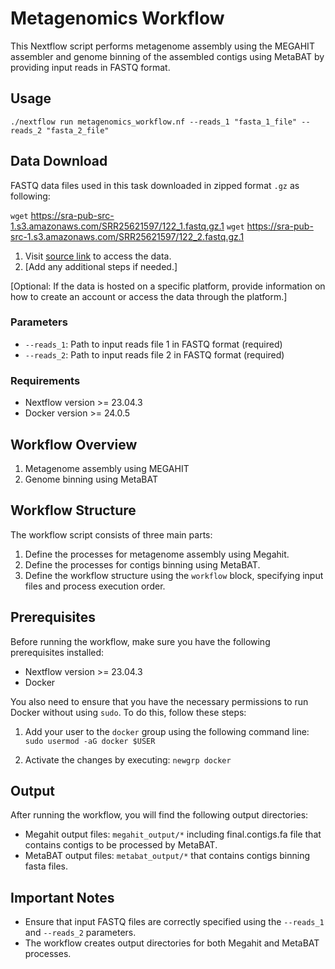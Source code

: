 # Metagenomics Workflow

This Nextflow script performs metagenome assembly using the MEGAHIT assembler and genome binning of the assembled contigs using MetaBAT by providing input reads in FASTQ format.

## Usage

`./nextflow run metagenomics_workflow.nf --reads_1 "fasta_1_file" --reads_2 "fasta_2_file"`

## Data Download

FASTQ data files used in this task downloaded in zipped format `.gz` as following:

`wget` https://sra-pub-src-1.s3.amazonaws.com/SRR25621597/122_1.fastq.gz.1
`wget` https://sra-pub-src-1.s3.amazonaws.com/SRR25621597/122_2.fastq.gz.1
 

1. Visit [source link](link) to access the data.
2. [Add any additional steps if needed.]

[Optional: If the data is hosted on a specific platform, provide information on how to create an account or access the data through the platform.]


### Parameters

- `--reads_1`: Path to input reads file 1 in FASTQ format (required)
- `--reads_2`: Path to input reads file 2 in FASTQ format (required)

### Requirements

- Nextflow version >= 23.04.3
- Docker version >= 24.0.5

## Workflow Overview

1. Metagenome assembly using MEGAHIT
2. Genome binning using MetaBAT

## Workflow Structure

The workflow script consists of three main parts:

1. Define the processes for metagenome assembly using Megahit. 
2. Define the processes for contigs binning using MetaBAT.
3. Define the workflow structure using the `workflow` block, specifying input files and process execution order.

## Prerequisites

Before running the workflow, make sure you have the following prerequisites installed:

- Nextflow version >= 23.04.3
- Docker

You also need to ensure that you have the necessary permissions to run Docker without using `sudo`. To do this, follow these steps:

1. Add your user to the `docker` group using the following command line: 
`sudo usermod -aG docker $USER`

2. Activate the changes by executing: 
`newgrp docker`

## Output

After running the workflow, you will find the following output directories: 

- Megahit output files: `megahit_output/*` including final.contigs.fa file that contains contigs to be processed by MetaBAT.
- MetaBAT output files: `metabat_output/*` that contains contigs binning fasta files. 

## Important Notes

- Ensure that input FASTQ files are correctly specified using the `--reads_1` and `--reads_2` parameters.
- The workflow creates output directories for both Megahit and MetaBAT processes.
